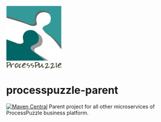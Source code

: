 ![ProcessPuzzle - Business Agility](https://raw.githubusercontent.com/ZsZs/processpuzzle-parent/master/processpuzzle-logo-small.jpg)
# processpuzzle-parent
[![Maven Central](https://maven-badges.herokuapp.com/maven-central/com.processpuzzle/processpuzzle-parent/badge.svg?style=flat-square)](https://maven-badges.herokuapp.com/maven-central/com.processpuzzle/processpuzzle-parent/)
Parent project for all other microservices of ProcessPuzzle business platform.
